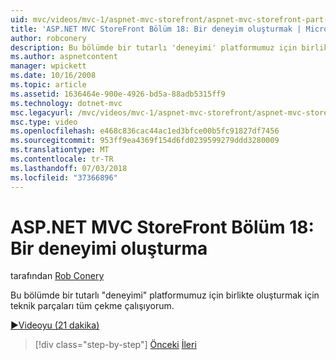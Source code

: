 ```yaml
---
uid: mvc/videos/mvc-1/aspnet-mvc-storefront/aspnet-mvc-storefront-part-18-creating-an-experience
title: 'ASP.NET MVC StoreFront Bölüm 18: Bir deneyim oluşturmak | Microsoft Docs'
author: robconery
description: Bu bölümde bir tutarlı 'deneyimi' platformumuz için birlikte oluşturmak için teknik parçaları tüm çekme çalışıyorum.
ms.author: aspnetcontent
manager: wpickett
ms.date: 10/16/2008
ms.topic: article
ms.assetid: 1636464e-900e-4926-bd5a-88adb5315ff9
ms.technology: dotnet-mvc
msc.legacyurl: /mvc/videos/mvc-1/aspnet-mvc-storefront/aspnet-mvc-storefront-part-18-creating-an-experience
msc.type: video
ms.openlocfilehash: e468c836cac44ac1ed3bfce00b5fc91827df7456
ms.sourcegitcommit: 953ff9ea4369f154d6fd0239599279ddd3280009
ms.translationtype: MT
ms.contentlocale: tr-TR
ms.lasthandoff: 07/03/2018
ms.locfileid: "37366896"
---
```

<a name="aspnet-mvc-storefront-part-18-creating-an-experience"></a>ASP.NET MVC StoreFront Bölüm 18: Bir deneyimi oluşturma
====================
tarafından [Rob Conery](https://github.com/robconery)

Bu bölümde bir tutarlı "deneyimi" platformumuz için birlikte oluşturmak için teknik parçaları tüm çekme çalışıyorum.

[&#9654;Videoyu (21 dakika)](https://channel9.msdn.com/Blogs/ASP-NET-Site-Videos/aspnet-mvc-storefront-part-18-creating-an-experience)

> [!div class="step-by-step"]
> [Önceki](aspnet-mvc-storefront-part-17-checkout-with-jeff-atwood.md)
> [İleri](aspnet-mvc-storefront-part-19-processing-orders-with-windows-workflow.md)
